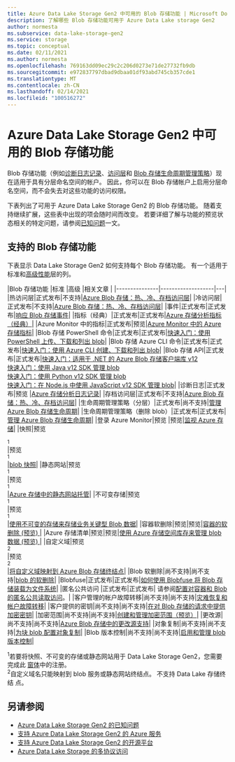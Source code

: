 ```yaml
---
title: Azure Data Lake Storage Gen2 中可用的 Blob 存储功能 | Microsoft Docs
description: 了解哪些 Blob 存储功能可用于 Azure Data Lake storage Gen2
author: normesta
ms.subservice: data-lake-storage-gen2
ms.service: storage
ms.topic: conceptual
ms.date: 02/11/2021
ms.author: normesta
ms.openlocfilehash: 769163dd09ec29c2c206d0273e71de27732fb9db
ms.sourcegitcommit: e972837797dbad9dbaa01df93abd745cb357cde1
ms.translationtype: MT
ms.contentlocale: zh-CN
ms.lasthandoff: 02/14/2021
ms.locfileid: "100516272"
---
```

# <a name="blob-storage-features-available-in-azure-data-lake-storage-gen2"></a>Azure Data Lake Storage Gen2 中可用的 Blob 存储功能

Blob 存储功能（例如[诊断日志记录](../common/storage-analytics-logging.md)、[访问层](storage-blob-storage-tiers.md)和 [Blob 存储生命周期管理策略](storage-lifecycle-management-concepts.md)）现在适用于具有分层命名空间的帐户。 因此，你可以在 Blob 存储帐户上启用分层命名空间，而不会失去对这些功能的访问权限。

下表列出了可用于 Azure Data Lake Storage Gen2 的 Blob 存储功能。 随着支持继续扩展，这些表中出现的项会随时间而改变。 若要详细了解与功能的预览状态相关的特定问题，请参阅[已知问题](data-lake-storage-known-issues.md)一文。

## <a name="supported-blob-storage-features"></a>支持的 Blob 存储功能

下表显示 Data Lake Storage Gen2 如何支持每个 Blob 存储功能。 有一个适用于标准和[高级性能](premium-tier-for-data-lake-storage.md)层的列。 

|Blob 存储功能 |标准 |高级 |相关文章 |
|---------------|-------------------|---|
|热访问层|正式发布|不支持|[Azure Blob 存储：热、冷、存档访问层](storage-blob-storage-tiers.md)|
|冷访问层|正式发布|不支持|[Azure Blob 存储：热、冷、存档访问层](storage-blob-storage-tiers.md)|
|事件|正式发布|正式发布|[响应 Blob 存储事件](storage-blob-event-overview.md)|
|指标（经典）|正式发布|正式发布|[Azure 存储分析指标（经典）](../common/storage-analytics-metrics.md?toc=%2fazure%2fstorage%2fblobs%2ftoc.json)|
|Azure Monitor 中的指标|正式发布|预览|[Azure Monitor 中的 Azure 存储指标](./monitor-blob-storage.md?toc=%2fazure%2fstorage%2fblobs%2ftoc.json)|
|Blob 存储 PowerShell 命令|正式发布|正式发布|[快速入门：使用 PowerShell 上传、下载和列出 blob](storage-quickstart-blobs-powershell.md)|
|Blob 存储 Azure CLI 命令|正式发布|正式发布|[快速入门：使用 Azure CLI 创建、下载和列出 blob](storage-quickstart-blobs-cli.md)|
|Blob 存储 API|正式发布|正式发布|[快速入门：适用于 .NET 的 Azure Blob 存储客户端库 v12](storage-quickstart-blobs-dotnet.md)<br>[快速入门：使用 Java v12 SDK 管理 blob](storage-quickstart-blobs-java.md)<br>[快速入门：使用 Python v12 SDK 管理 blob](storage-quickstart-blobs-python.md)<br>[快速入门：在 Node.js 中使用 JavaScript v12 SDK 管理 blob](storage-quickstart-blobs-nodejs.md)|
|诊断日志|正式发布|预览 |[Azure 存储分析日志记录](../common/storage-analytics-logging.md?toc=%2fazure%2fstorage%2fblobs%2ftoc.json)|
|存档访问层|正式发布|不支持|[Azure Blob 存储：热、冷、存档访问层](storage-blob-storage-tiers.md)|
|生命周期管理策略（分层）|正式发布|尚不支持|[管理 Azure Blob 存储生命周期](storage-lifecycle-management-concepts.md)|
|生命周期管理策略（删除 blob）|正式发布|正式发布|[管理 Azure Blob 存储生命周期](storage-lifecycle-management-concepts.md)|
|登录 Azure Monitor|预览 |预览|[监视 Azure 存储](./monitor-blob-storage.md)|
|快照|预览<div role="complementary" aria-labelledby="preview-form"><sup>1</sup></div>|预览<div role="complementary" aria-labelledby="preview-form"><sup>1</sup></div>|[blob 快照](snapshots-overview.md)|
|静态网站|预览<div role="complementary" aria-labelledby="preview-form"><sup>1</sup></div>|预览<div role="complementary" aria-labelledby="preview-form"><sup>1</sup></div>|[Azure 存储中的静态网站托管](storage-blob-static-website.md)|
|不可变存储|预览<div role="complementary" aria-labelledby="preview-form"><sup>1</sup></div>|预览<div role="complementary" aria-labelledby="preview-form"><sup>1</sup></div>|[使用不可变的存储来存储业务关键型 Blob 数据](storage-blob-immutable-storage.md)|
|容器软删除|预览|预览|[容器的软删除 (预览) ](soft-delete-container-overview.md)|
|Azure 存储清单|预览|预览|[使用 Azure 存储空间库存来管理 blob 数据 (预览) ](blob-inventory.md)|
|自定义域|预览<div role="complementary" aria-labelledby="preview-form-2"><sup>2</sup></div>|预览<div role="complementary" aria-labelledby="preview-form-2"><sup>2</sup></div>|[将自定义域映射到 Azure Blob 存储终结点](storage-custom-domain-name.md)|
|Blob 软删除|尚不支持|尚不支持|[blob 的软删除](./soft-delete-blob-overview.md)|
|Blobfuse|正式发布|正式发布|[如何使用 Blobfuse 将 Blob 存储装载为文件系统](storage-how-to-mount-container-linux.md)|
|匿名公共访问 |正式发布|正式发布| 请参阅[配置对容器和 Blob 的匿名公共读取访问](anonymous-read-access-configure.md)。|
|客户管理的帐户故障转移|尚不支持|尚不支持|[灾难恢复和帐户故障转移](../common/storage-disaster-recovery-guidance.md?toc=%2fazure%2fstorage%2fblobs%2ftoc.json)|
|客户提供的密钥|尚不支持|尚不支持|[在对 Blob 存储的请求中提供加密密钥](encryption-customer-provided-keys.md)|
|加密范围|尚不支持|尚不支持|[创建和管理加密范围（预览）](encryption-scope-manage.md)|
|更改源|尚不支持|尚不支持|[Azure Blob 存储中的更改源支持](storage-blob-change-feed.md)|
|对象复制|尚不支持|尚不支持|[为块 blob 配置对象复制](object-replication-configure.md)|
|Blob 版本控制|尚不支持|尚不支持|[启用和管理 blob 版本控制](versioning-enable.md)|

<div id="preview-form"><sup>1</sup>若要将快照、不可变的存储或静态网站用于 Data Lake Storage Gen2，您需要完成此 <a href=https://forms.microsoft.com/Pages/ResponsePage.aspx?id=v4j5cvGGr0GRqy180BHbR2EUNXd_ZNJCq_eDwZGaF5VUOUc3NTNQSUdOTjgzVUlVT1pDTzU4WlRKRy4u>窗体</a>中的注册。  </div>
<div id="preview-form-2"><sup>2</sup>自定义域名只能映射到 blob 服务或静态网站终结点。 不支持 Data Lake 存储终结 </a> 点。  </div>

## <a name="see-also"></a>另请参阅

- [Azure Data Lake Storage Gen2 的已知问题](data-lake-storage-known-issues.md)
- [支持 Azure Data Lake Storage Gen2 的 Azure 服务](data-lake-storage-supported-azure-services.md)
- [支持 Azure Data Lake Storage Gen2 的开源平台](data-lake-storage-supported-open-source-platforms.md)
- [Azure Data Lake Storage 的多协议访问](data-lake-storage-multi-protocol-access.md)